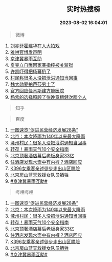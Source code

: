<div align="center"><h2>实时热搜榜</h2><h4>2023-08-02 16:04:01</h4></div>

> 微博  

1. [刘亦菲霍建华在人大拍戏](https://s.weibo.com/weibo?q=%23%E5%88%98%E4%BA%A6%E8%8F%B2%E9%9C%8D%E5%BB%BA%E5%8D%8E%E5%9C%A8%E4%BA%BA%E5%A4%A7%E6%8B%8D%E6%88%8F%23&t=31&band_rank=1&Refer=top)<br />
2. [难哄官博发声明](https://s.weibo.com/weibo?q=%23%E9%9A%BE%E5%93%84%E5%AE%98%E5%8D%9A%E5%8F%91%E5%A3%B0%E6%98%8E%23&t=31&band_rank=2&Refer=top)<br />
3. [京津冀暴雨互助](https://s.weibo.com/weibo?q=%23%E4%BA%AC%E6%B4%A5%E5%86%80%E6%9A%B4%E9%9B%A8%E4%BA%92%E5%8A%A9%23&t=31&band_rank=3&Refer=top)<br />
4. [夏克立自曝因家暴指控被关监狱](https://s.weibo.com/weibo?q=%23%E5%A4%8F%E5%85%8B%E7%AB%8B%E8%87%AA%E6%9B%9D%E5%9B%A0%E5%AE%B6%E6%9A%B4%E6%8C%87%E6%8E%A7%E8%A2%AB%E5%85%B3%E7%9B%91%E7%8B%B1%23&t=31&band_rank=4&Refer=top)<br />
5. [许凯吓得把杨幂扔了](https://s.weibo.com/weibo?q=%23%E8%AE%B8%E5%87%AF%E5%90%93%E5%BE%97%E6%8A%8A%E6%9D%A8%E5%B9%82%E6%89%94%E4%BA%86%23&t=31&band_rank=5&Refer=top)<br />
6. [村民称很多人没把泄洪通知当回事](https://s.weibo.com/weibo?q=%23%E6%9D%91%E6%B0%91%E7%A7%B0%E5%BE%88%E5%A4%9A%E4%BA%BA%E6%B2%A1%E6%8A%8A%E6%B3%84%E6%B4%AA%E9%80%9A%E7%9F%A5%E5%BD%93%E5%9B%9E%E4%BA%8B%23&t=31&band_rank=6&Refer=top)<br />
7. [魏大勋要拍芭莎男士了](https://s.weibo.com/weibo?q=%23%E9%AD%8F%E5%A4%A7%E5%8B%8B%E8%A6%81%E6%8B%8D%E8%8A%AD%E8%8E%8E%E7%94%B7%E5%A3%AB%E4%BA%86%23&t=31&band_rank=7&Refer=top)<br />
8. [官方回应佳木斯建方舱医院](https://s.weibo.com/weibo?q=%E5%AE%98%E6%96%B9%E5%9B%9E%E5%BA%94%E4%BD%B3%E6%9C%A8%E6%96%AF%E5%BB%BA%E6%96%B9%E8%88%B1%E5%8C%BB%E9%99%A2&t=31&band_rank=8&Refer=top)<br />
9. [杨紫的选择照顾了张晚意檀健次两个人](https://s.weibo.com/weibo?q=%23%E6%9D%A8%E7%B4%AB%E7%9A%84%E9%80%89%E6%8B%A9%E7%85%A7%E9%A1%BE%E4%BA%86%E5%BC%A0%E6%99%9A%E6%84%8F%E6%AA%80%E5%81%A5%E6%AC%A1%E4%B8%A4%E4%B8%AA%E4%BA%BA%23&t=31&band_rank=9&Refer=top)<br />

> 知乎  


> 百度  

1. [一图速览“促进民营经济发展28条”](https://www.baidu.com/s?wd=%E4%B8%80%E5%9B%BE%E9%80%9F%E8%A7%88%E2%80%9C%E4%BF%83%E8%BF%9B%E6%B0%91%E8%90%A5%E7%BB%8F%E6%B5%8E%E5%8F%91%E5%B1%9528%E6%9D%A1%E2%80%9D&sa=fyb_news&rsv_dl=fyb_news)<br />
2. [北京：本次降雨为140年以来最大降雨](https://www.baidu.com/s?wd=%E5%8C%97%E4%BA%AC%EF%BC%9A%E6%9C%AC%E6%AC%A1%E9%99%8D%E9%9B%A8%E4%B8%BA140%E5%B9%B4%E4%BB%A5%E6%9D%A5%E6%9C%80%E5%A4%A7%E9%99%8D%E9%9B%A8&sa=fyb_news&rsv_dl=fyb_news)<br />
3. [涿州村民：很多人没把泄洪通知当回事](https://www.baidu.com/s?wd=%E6%B6%BF%E5%B7%9E%E6%9D%91%E6%B0%91%EF%BC%9A%E5%BE%88%E5%A4%9A%E4%BA%BA%E6%B2%A1%E6%8A%8A%E6%B3%84%E6%B4%AA%E9%80%9A%E7%9F%A5%E5%BD%93%E5%9B%9E%E4%BA%8B&sa=fyb_news&rsv_dl=fyb_news)<br />
4. [转存！暴雨天气10个安全指南](https://www.baidu.com/s?wd=%E8%BD%AC%E5%AD%98%EF%BC%81%E6%9A%B4%E9%9B%A8%E5%A4%A9%E6%B0%9410%E4%B8%AA%E5%AE%89%E5%85%A8%E6%8C%87%E5%8D%97&sa=fyb_news&rsv_dl=fyb_news)<br />
5. [北京顶奢酒店幕后老板身家33亿](https://www.baidu.com/s?wd=%E5%8C%97%E4%BA%AC%E9%A1%B6%E5%A5%A2%E9%85%92%E5%BA%97%E5%B9%95%E5%90%8E%E8%80%81%E6%9D%BF%E8%BA%AB%E5%AE%B633%E4%BA%BF&sa=fyb_news&rsv_dl=fyb_news)<br />
6. [住酒店发现水壶中有内裤？酒店回应](https://www.baidu.com/s?wd=%E4%BD%8F%E9%85%92%E5%BA%97%E5%8F%91%E7%8E%B0%E6%B0%B4%E5%A3%B6%E4%B8%AD%E6%9C%89%E5%86%85%E8%A3%A4%EF%BC%9F%E9%85%92%E5%BA%97%E5%9B%9E%E5%BA%94&sa=fyb_news&rsv_dl=fyb_news)<br />
7. [K396女乘客亲述徒步走出山区脱险](https://www.baidu.com/s?wd=K396%E5%A5%B3%E4%B9%98%E5%AE%A2%E4%BA%B2%E8%BF%B0%E5%BE%92%E6%AD%A5%E8%B5%B0%E5%87%BA%E5%B1%B1%E5%8C%BA%E8%84%B1%E9%99%A9&sa=fyb_news&rsv_dl=fyb_news)<br />
8. [北京房山蓝天救援女队员牺牲](https://www.baidu.com/s?wd=%E5%8C%97%E4%BA%AC%E6%88%BF%E5%B1%B1%E8%93%9D%E5%A4%A9%E6%95%91%E6%8F%B4%E5%A5%B3%E9%98%9F%E5%91%98%E7%89%BA%E7%89%B2&sa=fyb_news&rsv_dl=fyb_news)<br />
9. [#京津冀暴雨互助#](https://www.baidu.com/s?wd=%23%E4%BA%AC%E6%B4%A5%E5%86%80%E6%9A%B4%E9%9B%A8%E4%BA%92%E5%8A%A9%23&sa=fyb_news&rsv_dl=fyb_news)<br />

> 哔哩哔哩  

1. [一图速览“促进民营经济发展28条”](https://www.baidu.com/s?wd=%E4%B8%80%E5%9B%BE%E9%80%9F%E8%A7%88%E2%80%9C%E4%BF%83%E8%BF%9B%E6%B0%91%E8%90%A5%E7%BB%8F%E6%B5%8E%E5%8F%91%E5%B1%9528%E6%9D%A1%E2%80%9D&sa=fyb_news&rsv_dl=fyb_news)<br />
2. [北京：本次降雨为140年以来最大降雨](https://www.baidu.com/s?wd=%E5%8C%97%E4%BA%AC%EF%BC%9A%E6%9C%AC%E6%AC%A1%E9%99%8D%E9%9B%A8%E4%B8%BA140%E5%B9%B4%E4%BB%A5%E6%9D%A5%E6%9C%80%E5%A4%A7%E9%99%8D%E9%9B%A8&sa=fyb_news&rsv_dl=fyb_news)<br />
3. [涿州村民：很多人没把泄洪通知当回事](https://www.baidu.com/s?wd=%E6%B6%BF%E5%B7%9E%E6%9D%91%E6%B0%91%EF%BC%9A%E5%BE%88%E5%A4%9A%E4%BA%BA%E6%B2%A1%E6%8A%8A%E6%B3%84%E6%B4%AA%E9%80%9A%E7%9F%A5%E5%BD%93%E5%9B%9E%E4%BA%8B&sa=fyb_news&rsv_dl=fyb_news)<br />
4. [转存！暴雨天气10个安全指南](https://www.baidu.com/s?wd=%E8%BD%AC%E5%AD%98%EF%BC%81%E6%9A%B4%E9%9B%A8%E5%A4%A9%E6%B0%9410%E4%B8%AA%E5%AE%89%E5%85%A8%E6%8C%87%E5%8D%97&sa=fyb_news&rsv_dl=fyb_news)<br />
5. [北京顶奢酒店幕后老板身家33亿](https://www.baidu.com/s?wd=%E5%8C%97%E4%BA%AC%E9%A1%B6%E5%A5%A2%E9%85%92%E5%BA%97%E5%B9%95%E5%90%8E%E8%80%81%E6%9D%BF%E8%BA%AB%E5%AE%B633%E4%BA%BF&sa=fyb_news&rsv_dl=fyb_news)<br />
6. [住酒店发现水壶中有内裤？酒店回应](https://www.baidu.com/s?wd=%E4%BD%8F%E9%85%92%E5%BA%97%E5%8F%91%E7%8E%B0%E6%B0%B4%E5%A3%B6%E4%B8%AD%E6%9C%89%E5%86%85%E8%A3%A4%EF%BC%9F%E9%85%92%E5%BA%97%E5%9B%9E%E5%BA%94&sa=fyb_news&rsv_dl=fyb_news)<br />
7. [K396女乘客亲述徒步走出山区脱险](https://www.baidu.com/s?wd=K396%E5%A5%B3%E4%B9%98%E5%AE%A2%E4%BA%B2%E8%BF%B0%E5%BE%92%E6%AD%A5%E8%B5%B0%E5%87%BA%E5%B1%B1%E5%8C%BA%E8%84%B1%E9%99%A9&sa=fyb_news&rsv_dl=fyb_news)<br />
8. [北京房山蓝天救援女队员牺牲](https://www.baidu.com/s?wd=%E5%8C%97%E4%BA%AC%E6%88%BF%E5%B1%B1%E8%93%9D%E5%A4%A9%E6%95%91%E6%8F%B4%E5%A5%B3%E9%98%9F%E5%91%98%E7%89%BA%E7%89%B2&sa=fyb_news&rsv_dl=fyb_news)<br />
9. [#京津冀暴雨互助#](https://www.baidu.com/s?wd=%23%E4%BA%AC%E6%B4%A5%E5%86%80%E6%9A%B4%E9%9B%A8%E4%BA%92%E5%8A%A9%23&sa=fyb_news&rsv_dl=fyb_news)<br />
